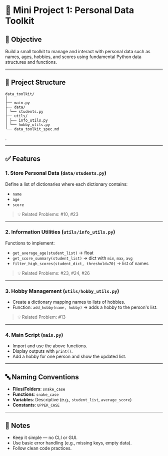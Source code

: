 # 🧩 Mini Project 1: Personal Data Toolkit

## 🔧 Objective
Build a small toolkit to manage and interact with personal data such as names, ages, hobbies, and scores using fundamental Python data structures and functions.

---

## 📂 Project Structure

```aiignore
data_toolkit/
│
├── main.py
├── data/
│ └── students.py
├── utils/
│ ├── info_utils.py
│ └── hobby_utils.py
└── data_toolkit_spec.md
```
. 

---

## ✅ Features

### 1. Store Personal Data (`data/students.py`)
Define a list of dictionaries where each dictionary contains:
- `name`
- `age`
- `score`

> 💡 Related Problems: #10, #23

---

### 2. Information Utilities (`utils/info_utils.py`)

Functions to implement:
- `get_average_age(student_list)` → float  
- `get_score_summary(student_list)` → dict with `min`, `max`, `avg`
- `filter_high_scores(student_dict, threshold=70)` → list of names

> 💡 Related Problems: #23, #24, #26

---

### 3. Hobby Management (`utils/hobby_utils.py`)

- Create a dictionary mapping names to lists of hobbies.
- Function: `add_hobby(name, hobby)` → adds a hobby to the person's list.

> 💡 Related Problem: #13

---

### 4. Main Script (`main.py`)
- Import and use the above functions.
- Display outputs with `print()`.
- Add a hobby for one person and show the updated list.

---

## 🔤 Naming Conventions

- **Files/Folders**: `snake_case`
- **Functions**: `snake_case`
- **Variables**: Descriptive (e.g., `student_list`, `average_score`)
- **Constants**: `UPPER_CASE`

---

## 📝 Notes

- Keep it simple — no CLI or GUI.
- Use basic error handling (e.g., missing keys, empty data).
- Follow clean code practices.
